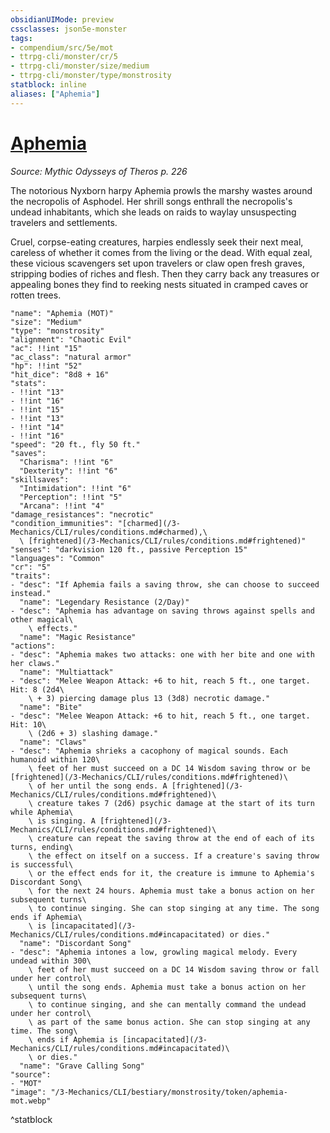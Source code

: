 ```yaml
---
obsidianUIMode: preview
cssclasses: json5e-monster
tags:
- compendium/src/5e/mot
- ttrpg-cli/monster/cr/5
- ttrpg-cli/monster/size/medium
- ttrpg-cli/monster/type/monstrosity
statblock: inline
aliases: ["Aphemia"]
---
```

# [Aphemia](3-Mechanics\CLI\bestiary\monstrosity/aphemia-mot.md)
*Source: Mythic Odysseys of Theros p. 226*  

The notorious Nyxborn harpy Aphemia prowls the marshy wastes around the necropolis of Asphodel. Her shrill songs enthrall the necropolis's undead inhabitants, which she leads on raids to waylay unsuspecting travelers and settlements.

Cruel, corpse-eating creatures, harpies endlessly seek their next meal, careless of whether it comes from the living or the dead. With equal zeal, these vicious scavengers set upon travelers or claw open fresh graves, stripping bodies of riches and flesh. Then they carry back any treasures or appealing bones they find to reeking nests situated in cramped caves or rotten trees.

```statblock
"name": "Aphemia (MOT)"
"size": "Medium"
"type": "monstrosity"
"alignment": "Chaotic Evil"
"ac": !!int "15"
"ac_class": "natural armor"
"hp": !!int "52"
"hit_dice": "8d8 + 16"
"stats":
- !!int "13"
- !!int "16"
- !!int "15"
- !!int "13"
- !!int "14"
- !!int "16"
"speed": "20 ft., fly 50 ft."
"saves":
  "Charisma": !!int "6"
  "Dexterity": !!int "6"
"skillsaves":
  "Intimidation": !!int "6"
  "Perception": !!int "5"
  "Arcana": !!int "4"
"damage_resistances": "necrotic"
"condition_immunities": "[charmed](/3-Mechanics/CLI/rules/conditions.md#charmed),\
  \ [frightened](/3-Mechanics/CLI/rules/conditions.md#frightened)"
"senses": "darkvision 120 ft., passive Perception 15"
"languages": "Common"
"cr": "5"
"traits":
- "desc": "If Aphemia fails a saving throw, she can choose to succeed instead."
  "name": "Legendary Resistance (2/Day)"
- "desc": "Aphemia has advantage on saving throws against spells and other magical\
    \ effects."
  "name": "Magic Resistance"
"actions":
- "desc": "Aphemia makes two attacks: one with her bite and one with her claws."
  "name": "Multiattack"
- "desc": "Melee Weapon Attack: +6 to hit, reach 5 ft., one target. Hit: 8 (2d4\
    \ + 3) piercing damage plus 13 (3d8) necrotic damage."
  "name": "Bite"
- "desc": "Melee Weapon Attack: +6 to hit, reach 5 ft., one target. Hit: 10\
    \ (2d6 + 3) slashing damage."
  "name": "Claws"
- "desc": "Aphemia shrieks a cacophony of magical sounds. Each humanoid within 120\
    \ feet of her must succeed on a DC 14 Wisdom saving throw or be [frightened](/3-Mechanics/CLI/rules/conditions.md#frightened)\
    \ of her until the song ends. A [frightened](/3-Mechanics/CLI/rules/conditions.md#frightened)\
    \ creature takes 7 (2d6) psychic damage at the start of its turn while Aphemia\
    \ is singing. A [frightened](/3-Mechanics/CLI/rules/conditions.md#frightened)\
    \ creature can repeat the saving throw at the end of each of its turns, ending\
    \ the effect on itself on a success. If a creature's saving throw is successful\
    \ or the effect ends for it, the creature is immune to Aphemia's Discordant Song\
    \ for the next 24 hours. Aphemia must take a bonus action on her subsequent turns\
    \ to continue singing. She can stop singing at any time. The song ends if Aphemia\
    \ is [incapacitated](/3-Mechanics/CLI/rules/conditions.md#incapacitated) or dies."
  "name": "Discordant Song"
- "desc": "Aphemia intones a low, growling magical melody. Every undead within 300\
    \ feet of her must succeed on a DC 14 Wisdom saving throw or fall under her control\
    \ until the song ends. Aphemia must take a bonus action on her subsequent turns\
    \ to continue singing, and she can mentally command the undead under her control\
    \ as part of the same bonus action. She can stop singing at any time. The song\
    \ ends if Aphemia is [incapacitated](/3-Mechanics/CLI/rules/conditions.md#incapacitated)\
    \ or dies."
  "name": "Grave Calling Song"
"source":
- "MOT"
"image": "/3-Mechanics/CLI/bestiary/monstrosity/token/aphemia-mot.webp"
```
^statblock